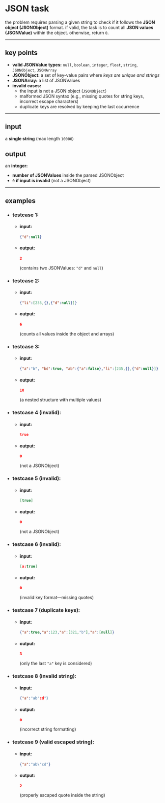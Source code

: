 # JSON task
the problem requires parsing a given string to check if it follows the **JSON object (JSONObject)** format. if valid, the task is to count all **JSON values (JSONValue)** within the object. otherwise, return `0`.

-----

## key points
* **valid JSONValue types:** `null`, `boolean`, `integer`, `float`, `string`, `JSONObject`, `JSONArray`
* **JSONObject:** a set of key-value pairs where *keys are unique and strings*
* **JSONArray:** a list of JSONValues
* **invalid cases:**
  * the input is not a JSON object (`JSONObject`)
  * malformed JSON syntax (e.g., missing quotes for string keys, incorrect escape characters)
  * duplicate keys are resolved by keeping the last occurrence

-----

## input
a **single string** (max length `10000`)

## output
an **integer:**
* **number of JSONValues** inside the parsed JSONObject
* `0` **if input is invalid** (not a JSONObject)

-----

## examples
  * ### testcase 1:
    * #### input:
      ```json
      {"d":null}
      ```
    * #### output:
      ```json
      2
      ```
      (contains two JSONValues: `"d"` and `null`)
  * ### testcase 2:
    * #### input:
      ```json
      {"li":[235,{},{"d":null}]}
      ```
    * #### output:
      ```json
      6
      ```
      (counts all values inside the object and arrays)
  * ### testcase 3:
    * #### input:
      ```json
      {"a":"b", "bd":true, "ab":{"a":false},"li":[235,{},{"d":null}]}
      ```
    * #### output:
      ```json
      10
      ```
      (a nested structure with multiple values)
  * ### testcase 4 (invalid):
    * #### input:
      ```json
      true
      ```
    * #### output:
      ```json
      0
      ```
      (not a JSONObject)
  * ### testcase 5 (invalid):
    * #### input:
      ```json
      [true]
      ```
    * #### output:
      ```json
      0
      ```
      (not a JSONObject)
  * ### testcase 6 (invalid):
    * #### input:
      ```json
      [a:true]
      ```
    * #### output:
      ```json
      0
      ```
      (invalid key format—missing quotes)
  * ### testcase 7 (duplicate keys):
    * #### input:
      ```json
      {"a":true,"a":123,"a":[321,"b"],"a":[null]}
      ```
    * #### output:
      ```json
      3
      ```
      (only the last `"a"` key is considered)
  * ### testcase 8 (invalid string):
    * #### input:
      ```json
      {"a":"ab"cd"}
      ```
    * #### output:
      ```json
      0
      ```
      (incorrect string formatting)
  * ### testcase 9 (valid escaped string):
    * #### input:
      ```json
      {"a":"ab\"cd"}
      ```
    * #### output:
      ```json
      2
      ```
      (properly escaped quote inside the string)


